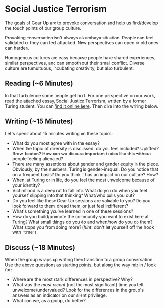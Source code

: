 # Social Justice Terrorism

The goals of Gear Up are to provoke conversation and help us find/develop the touch points of our group culture.

Provoking conversation isn't always a kumbaya situation. People can feel validated or they can feel attacked. New perspectives can open or old ones can harden.

Homogenous cultures are easy because people have shared experiences, similar perspectives, and can smooth out their small conflict. Diverse culture are tumultuous, incubating creativity, but also turbulent.

## Reading (~6 Minutes)

In that turbulence some people get hurt. For one perspective on our work, read the attached essay, Social Justice Terrorism, written by a former Turing student. You can [find it online here](https://www.linkedin.com/pulse/social-justice-terrorism-drew-conly). Then dive into the writing below.

## Writing (~15 Minutes)

Let's spend about 15 minutes writing on these topics:

* What do you most agree with in the essay?
* When the topic of diversity is discussed, do you feel included? Uplifted? Brow-beaten? How can we discuss important topics like this without people feeling alienated?
* There are many assertions about gender and gender equity in the piece. Obviously, by the numbers, Turing is gender-inequal. Do you notice that on a frequent basis? Do you think it has an impact on our culture? How?
* When, at Turing or in life, do you feel the most unwelcome because of your identity?
* Victimhood is a deep rut to fall into. What do you do when you feel yourself slipping into that thinking? What/who pulls you out?
* Do you feel like these Gear Up sessions are valuable to you? Do you look forward to them, dread them, or just feel indifferent?
* What's something you've learned in one of these sessions?
* How do you build/promote the community you want to exist here at Turing? What small things do you do and when/how do you do them? What stops you from doing more? (*hint*: don't let yourself off the hook with "time")

## Discuss (~18 Minutes)

When the group wraps up writing then transition to a group conversation. Use the above questions as starting points, but along the way mix in / look for:

* Where are the most stark differences in perspective? Why?
* What was the *most recent* (not the most significant) time you felt unwelcome/undervalued? Look for the differences in the group's answers as an indicator on our silent privilege.
* What can we, as a group, do better?
